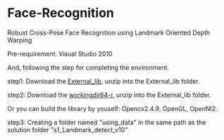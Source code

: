 # Face-Recognition
Robust Cross-Pose Face Recognition using Landmark Oriented Depth Warping 

Pre-requirement: Visual Studio 2010

And, following the step for completing the environment.

step1: Download the <a href="https://drive.google.com/file/d/0BwJ2me84dFHIYURLRlZpZXcwMlE/view?usp=sharing">External_lib</a>, unzip into the External_lib folder.

step2: Download the <a href="https://drive.google.com/file/d/0BwJ2me84dFHIT2syY0FUWWo3QmM/view?usp=sharing">workingdir64-r</a>, unzip into the External_lib folder.

Or you can build the library by youself: Opencv2.4.9, OpenGL, OpenNI2.

step3: Creating a folder named "using_data" in the same path as the solution folder "s1_Landmark_detect_v10"
